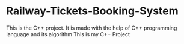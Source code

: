 # Railway-Tickets-Booking-System
This is the C++ project. It is made with the help of C++ programming language and its algorithm
This is my C++ Project
